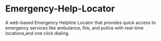 # Emergency-Help-Locator
A web-based Emergency Helpline Locator that provides quick access to emergency services like ambulance, fire, and police with real-time locations,and one click dialing.
